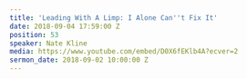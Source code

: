 ```yaml
---
title: 'Leading With A Limp: I Alone Can''t Fix It'
date: 2018-09-04 17:59:00 Z
position: 53
speaker: Nate Kline
media: https://www.youtube.com/embed/D0X6fEKlb4A?ecver=2
sermon_date: 2018-09-02 10:00:00 Z
---
```


